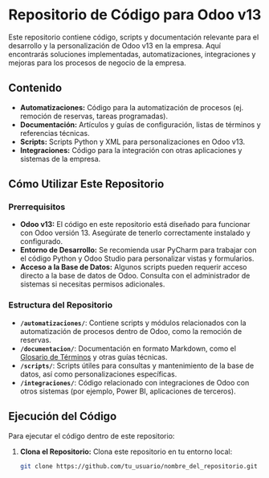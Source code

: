 # Repositorio de Código para Odoo v13

Este repositorio contiene código, scripts y documentación relevante para el desarrollo y la personalización de Odoo v13 en la empresa. Aquí encontrarás soluciones implementadas, automatizaciones, integraciones y mejoras para los procesos de negocio de la empresa.

## Contenido

- **Automatizaciones:** Código para la automatización de procesos (ej. remoción de reservas, tareas programadas).
- **Documentación:** Artículos y guías de configuración, listas de términos y referencias técnicas.
- **Scripts:** Scripts Python y XML para personalizaciones en Odoo v13.
- **Integraciones:** Código para la integración con otras aplicaciones y sistemas de la empresa.

## Cómo Utilizar Este Repositorio

### Prerrequisitos
- **Odoo v13:** El código en este repositorio está diseñado para funcionar con Odoo versión 13. Asegúrate de tenerlo correctamente instalado y configurado.
- **Entorno de Desarrollo:** Se recomienda usar PyCharm para trabajar con el código Python y Odoo Studio para personalizar vistas y formularios.
- **Acceso a la Base de Datos:** Algunos scripts pueden requerir acceso directo a la base de datos de Odoo. Consulta con el administrador de sistemas si necesitas permisos adicionales.

### Estructura del Repositorio
- **`/automatizaciones/`**: Contiene scripts y módulos relacionados con la automatización de procesos dentro de Odoo, como la remoción de reservas.
- **`/documentacion/`**: Documentación en formato Markdown, como el [Glosario de Términos](./documentacion/glosario.md) y otras guías técnicas.
- **`/scripts/`**: Scripts útiles para consultas y mantenimiento de la base de datos, así como personalizaciones específicas.
- **`/integraciones/`**: Código relacionado con integraciones de Odoo con otros sistemas (por ejemplo, Power BI, aplicaciones de terceros).
  
## Ejecución del Código
Para ejecutar el código dentro de este repositorio:

1. **Clona el Repositorio:** Clona este repositorio en tu entorno local:
   ```bash
   git clone https://github.com/tu_usuario/nombre_del_repositorio.git
